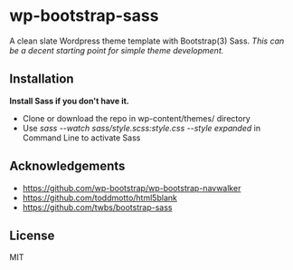 # wp-bootstrap-sass
A clean slate Wordpress theme template with Bootstrap(3) Sass.
*This can be a decent starting point for simple theme development.*

## Installation
**Install Sass if you don't have it.**
* Clone or download the repo in wp-content/themes/ directory
* Use *sass --watch sass/style.scss:style.css --style expanded* in Command Line to activate Sass

## Acknowledgements

* https://github.com/wp-bootstrap/wp-bootstrap-navwalker
* https://github.com/toddmotto/html5blank
* https://github.com/twbs/bootstrap-sass

## License

MIT
